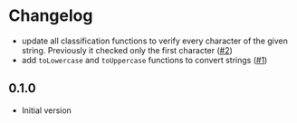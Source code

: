 # Changelog

- update all classification functions to verify every character of the given string. Previously it checked only the first character ([#2](https://https://github.com/seaofvoices/luau-character/pull/2))
- add `toLowercase` and `toUppercase` functions to convert strings ([#1](https://https://github.com/seaofvoices/luau-character/pull/1))

## 0.1.0

- Initial version

